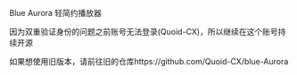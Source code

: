 Blue Aurora 轻简约播放器

因为双重验证身份的问题之前账号无法登录(Quoid-CX)，所以继续在这个账号持续开源

如果想使用旧版本，请前往旧的仓库https://github.com/Quoid-CX/blue-Aurora

